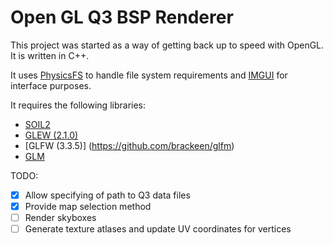 # Open GL Q3 BSP Renderer

This project was started as a way of getting back up to speed with OpenGL. It 
is written in C++.

It uses [PhysicsFS](https://icculus.org/physfs/) to handle file system requirements 
and [IMGUI](https://github.com/ocornut/imgui) for interface purposes.

It requires the following libraries:

- [SOIL2](https://github.com/SpartanJ/SOIL2/)
- [GLEW (2.1.0)](http://glew.sourceforge.net/)
- [GLFW (3.3.5)] (https://github.com/brackeen/glfm)
- [GLM](https://github.com/g-truc/glm)

TODO:

- [x] Allow specifying of path to Q3 data files
- [x] Provide map selection method
- [ ] Render skyboxes
- [ ] Generate texture atlases and update UV coordinates for vertices
